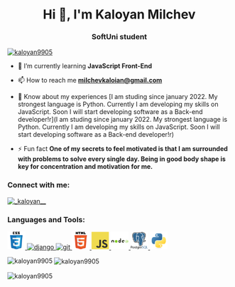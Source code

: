 <h1 align="center">Hi 👋, I'm Kaloyan Milchev</h1>
<h3 align="center">SoftUni student</h3>

<p align="left"> <a href="https://github.com/ryo-ma/github-profile-trophy"><img src="https://github-profile-trophy.vercel.app/?username=kaloyan9905" alt="kaloyan9905" /></a> </p>

- 🌱 I’m currently learning **JavaScript Front-End**

- 📫 How to reach me **milchevkaloian@gmail.com**

- 📄 Know about my experiences [I am studing since january 2022. My strongest language is Python. Currently I am developing my skills on JavaScript. Soon I will start developing software as a Back-end developer!r](I am studing since january 2022. My strongest language is Python. Currently I am developing my skills on JavaScript. Soon I will start developing software as a Back-end developer!r)

- ⚡ Fun fact **One of my secrets to feel motivated is that I am surrounded with problems to solve every single day. Being in good body shape is key for concentration and motivation for me.**

<h3 align="left">Connect with me:</h3>
<p align="left">
<a href="https://instagram.com/_kaloyan__" target="blank"><img align="center" src="https://raw.githubusercontent.com/rahuldkjain/github-profile-readme-generator/master/src/images/icons/Social/instagram.svg" alt="_kaloyan__" height="30" width="40" /></a>
</p>

<h3 align="left">Languages and Tools:</h3>
<p align="left"> <a href="https://www.w3schools.com/css/" target="_blank" rel="noreferrer"> <img src="https://raw.githubusercontent.com/devicons/devicon/master/icons/css3/css3-original-wordmark.svg" alt="css3" width="40" height="40"/> </a> <a href="https://www.djangoproject.com/" target="_blank" rel="noreferrer"> <img src="https://cdn.worldvectorlogo.com/logos/django.svg" alt="django" width="40" height="40"/> </a> <a href="https://git-scm.com/" target="_blank" rel="noreferrer"> <img src="https://www.vectorlogo.zone/logos/git-scm/git-scm-icon.svg" alt="git" width="40" height="40"/> </a> <a href="https://www.w3.org/html/" target="_blank" rel="noreferrer"> <img src="https://raw.githubusercontent.com/devicons/devicon/master/icons/html5/html5-original-wordmark.svg" alt="html5" width="40" height="40"/> </a> <a href="https://developer.mozilla.org/en-US/docs/Web/JavaScript" target="_blank" rel="noreferrer"> <img src="https://raw.githubusercontent.com/devicons/devicon/master/icons/javascript/javascript-original.svg" alt="javascript" width="40" height="40"/> </a> <a href="https://nodejs.org" target="_blank" rel="noreferrer"> <img src="https://raw.githubusercontent.com/devicons/devicon/master/icons/nodejs/nodejs-original-wordmark.svg" alt="nodejs" width="40" height="40"/> </a> <a href="https://www.postgresql.org" target="_blank" rel="noreferrer"> <img src="https://raw.githubusercontent.com/devicons/devicon/master/icons/postgresql/postgresql-original-wordmark.svg" alt="postgresql" width="40" height="40"/> </a> <a href="https://www.python.org" target="_blank" rel="noreferrer"> <img src="https://raw.githubusercontent.com/devicons/devicon/master/icons/python/python-original.svg" alt="python" width="40" height="40"/> </a> </p>

<p><img align="left" src="https://github-readme-stats.vercel.app/api/top-langs?username=kaloyan9905&show_icons=true&locale=en&layout=compact" alt="kaloyan9905" /></p>

<p>&nbsp;<img align="center" src="https://github-readme-stats.vercel.app/api?username=kaloyan9905&show_icons=true&locale=en" alt="kaloyan9905" /></p>

<p><img align="center" src="https://github-readme-streak-stats.herokuapp.com/?user=kaloyan9905&" alt="kaloyan9905" /></p>
